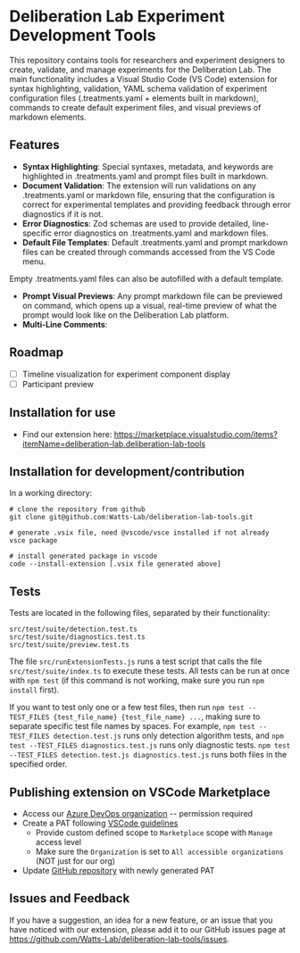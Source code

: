 # Deliberation Lab Experiment Development Tools

This repository contains tools for researchers and experiment designers to create, validate, and manage experiments for the Deliberation Lab. The main functionality includes a Visual Studio Code (VS Code) extension for syntax highlighting, validation, YAML schema validation of experiment configuration files (.treatments.yaml + elements built in markdown), commands to create default experiment files, and visual previews of markdown elements.

## Features

- **Syntax Highlighting**: Special syntaxes, metadata, and keywords are highlighted in .treatments.yaml and prompt files built in markdown.
- **Document Validation**: The extension will run validations on any .treatments.yaml or markdown file, ensuring that the configuration is correct for experimental templates and providing feedback through error diagnostics if it is not.
- **Error Diagnostics**: Zod schemas are used to provide detailed, line-specific error diagnostics on .treatments.yaml and markdown files.
- **Default File Templates**: Default .treatments.yaml and prompt markdown files can be created through commands accessed from the VS Code menu.

Empty .treatments.yaml files can also be autofilled with a default template.
- **Prompt Visual Previews**: Any prompt markdown file can be previewed on command, which opens up a visual, real-time preview of what the prompt would look like on the Deliberation Lab platform.
- **Multi-Line Comments**:

## Roadmap

- [ ] Timeline visualization for experiment component display
- [ ] Participant preview

## Installation for use

- Find our extension here: https://marketplace.visualstudio.com/items?itemName=deliberation-lab.deliberation-lab-tools

## Installation for development/contribution

In a working directory:

```
# clone the repository from github
git clone git@github.com:Watts-Lab/deliberation-lab-tools.git

# generate .vsix file, need @vscode/vsce installed if not already
vsce package

# install generated package in vscode
code --install-extension [.vsix file generated above]

```

## Tests

Tests are located in the following files, separated by their functionality:

```
src/test/suite/detection.test.ts
src/test/suite/diagnostics.test.ts
src/test/suite/preview.test.ts
```

The file ```src/runExtensionTests.js``` runs a test script that calls the file ```src/test/suite/index.ts``` to execute these tests. All tests can be run at once with ```npm test``` (if this command is not working, make sure you run ```npm install``` first).

If you want to test only one or a few test files, then run ```npm test --TEST_FILES {test_file_name} {test_file_name} ...```, making sure to separate specific test file names by spaces. For example, ```npm test --TEST_FILES detection.test.js``` runs only detection algorithm tests, and ```npm test --TEST_FILES diagnostics.test.js``` runs only diagnostic tests. ```npm test --TEST_FILES detection.test.js diagnostics.test.js``` runs both files in the specified order.

## Publishing extension on VSCode Marketplace

- Access our [Azure DevOps organization](https://dev.azure.com/deliberationlab/) -- permission required
- Create a PAT following [VSCode guidelines](https://code.visualstudio.com/api/working-with-extensions/publishing-extension#get-a-personal-access-token)
  - Provide custom defined scope to `Marketplace` scope with `Manage` access level
  - Make sure the `Organization` is set to `All accessible organizations` (NOT just for our org)
- Update [GitHub repository](https://docs.github.com/en/actions/security-for-github-actions/security-guides/using-secrets-in-github-actions#creating-secrets-for-a-repository) with newly generated PAT

## Issues and Feedback

If you have a suggestion, an idea for a new feature, or an issue that you have noticed with our extension, please add it to our GitHub issues page at https://github.com/Watts-Lab/deliberation-lab-tools/issues.
